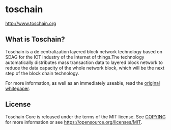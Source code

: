 # toschain
  
http://www.toschain.org

What is Toschain?
----------------

Toschain is a de centralization layered block network technology based on SDAG for the IOT industry of the Internet of things.The technology automatically distributes mass transaction data to layered block network to reduce the data capacity of the whole network block, which will be the next step of the block chain technology.

For more information, as well as an immediately useable, read the
[original whitepaper](http://www.toschain.org/#page8).

License
-------

Toschain Core is released under the terms of the MIT license. See [COPYING](COPYING) for more
information or see https://opensource.org/licenses/MIT.
